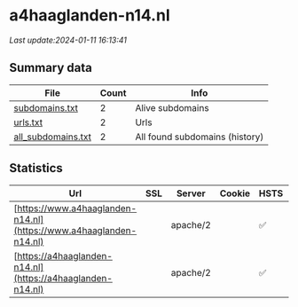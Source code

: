 # a4haaglanden-n14.nl
*Last update:2024-01-11 16:13:41*
## Summary data
| File       | Count | Info |
|------------|-------|------|
|[subdomains.txt](/data/a4haaglanden-n14/subdomains.txt)|2|Alive subdomains|
|[urls.txt](/data/a4haaglanden-n14/urls.txt)|2|Urls|
|[all_subdomains.txt](/data/a4haaglanden-n14/all_subdomains.txt)|2|All found subdomains (history)|
## Statistics
| Url | SSL | Server | Cookie | HSTS | CSP | XFO | XXP | RP | Tech |
|------------|-------|------|------|------|------|------|------|------|------|
|[https://www.a4haaglanden-n14.nl](https://www.a4haaglanden-n14.nl)| |apache/2| |:white_check_mark: |:white_check_mark: |:white_check_mark: |:white_check_mark: ||
|[https://a4haaglanden-n14.nl](https://a4haaglanden-n14.nl)| |apache/2| |:white_check_mark: |:white_check_mark: |:white_check_mark: |:white_check_mark: ||